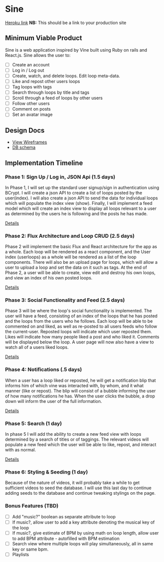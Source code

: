 # Sine

[Heroku link][heroku] **NB:** This should be a link to your production site

[heroku]: http://www.herokuapp.com

## Minimum Viable Product

Sine is a web application inspired by Vine built using Ruby on rails and React.js.  Sine allows the user to:

<!-- This is a Markdown checklist. Use it to keep track of your progress! -->

- [ ] Create an account
- [ ] Log in / Log out
- [ ] Create, watch, and delete loops. Edit loop meta-data.
- [ ] Like and repost other users loops
- [ ] Tag loops with tags
- [ ] Search through loops by title and tags
- [ ] Scroll through a feed of loops by other users
- [ ] Follow other users
- [ ] Comment on posts
- [ ] Set an avatar image

## Design Docs
* [View Wireframes][view]
* [DB schema][schema]

[view]: ./docs/views.md
[schema]: ./docs/schema.md

## Implementation Timeline

### Phase 1: Sign Up / Log in, JSON Api (1.5 days)

In Phase 1, I will set up the standard user signup/sign in authentication using
BCrypt.  I will create a json API to create a list of loops posted by the user(index).
I will also create a json API to send the data for individual loops which will
populate the index view (show). Finally, I will implement a feed model which will
create an index view to display all loops relevant to a user as determined by
the users he is following and the posts he has made.


[Details][phase-one]

### Phase 2: Flux Architecture and Loop CRUD (2.5 days)

Phase 2 will implement the basic Flux and React architecture for the app as a
whole.  Each loop will be rendered as a
react component, and the User index (userloops) as a whole will be rendered as a list of the loop
components.  There will also be an upload page for loops, which will allow a
user to upload a loop and set the data on it such as tags.  At the end of Phase
2, a user will be able to create, view edit and destroy his own loops,
and view an index of his own posted loops.

[Details][phase-two]

### Phase 3: Social Functionality and Feed (2.5 days)

Phase 3 will be where the loop's social functionality is implemented.  The user will
have a feed, consisting of an index of the loops that he has posted and the loops from
the users who he follows.  Each loop will be able to be commented on and liked,
as well as re-posted to all users feeds who follow the current-user. Reposted loops will
indicate which user reposted them.  Likes will indicate how many people liked a post
and who liked it. Comments will be displayed below the loop. A user page will now
also have a view to watch all of a users liked loops. 

[Details][phase-three]

### Phase 4: Notifications (.5 days)

When a user has a loop liked or reposted, he will get a notification blip that
informs him of which vine was interacted with, by whom, and it what manner (like or repost).
The blip will consist of a bubble informing the user of how many notifications he has.
When the user clicks the bubble, a drop down will inform the user of the full
information.


[Details][phase-four]

### Phase 5: Search (1 day)

In phase 5 I will add the ability to create a new feed view with loops determined by
a search of titles or of taggings.  The relevant videos will populate a new feed
which the user will be able to like, repost, and interact with as normal.

[Details][phase-five]

### Phase 6: Styling & Seeding (1 day)

Because of the nature of videos, it will probably take a while to get sufficient videos
to seed the database.  I will use this last day to continue adding seeds to the database
and continue tweaking stylings on the page.

### Bonus Features (TBD)
- [ ] Add "music?" boolean as separate attribute to loop
- [ ] If music?, allow user to add a key attribute denoting the musical key of the loop
- [ ] If music?, give estimate of BPM by using math on loop length, allow user to add BPM attribute - autofilled with BPM estimation
- [ ] Search view where multiple loops will play simultaneously, all in same key or same bpm.
- [ ] Playlists

[phase-one]: ./docs/phases/phase1.md
[phase-two]: ./docs/phases/phase2.md
[phase-three]: ./docs/phases/phase3.md
[phase-four]: ./docs/phases/phase4.md
[phase-five]: ./docs/phases/phase5.md

